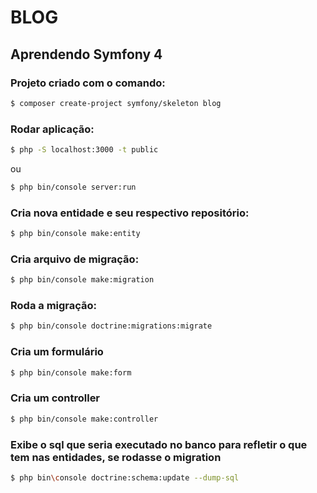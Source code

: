 # BLOG

## Aprendendo Symfony 4

### Projeto criado com o comando:
```bash
$ composer create-project symfony/skeleton blog
```

### Rodar aplicação:
```bash
$ php -S localhost:3000 -t public
```
ou 
```bash
$ php bin/console server:run
```

### Cria nova entidade e seu respectivo repositório:
```bash
$ php bin/console make:entity
```

### Cria arquivo de migração:
```bash
$ php bin/console make:migration
```

### Roda a migração:
```bash
$ php bin/console doctrine:migrations:migrate
```

### Cria um formulário
```bash
$ php bin/console make:form
```

### Cria um controller
```bash
$ php bin/console make:controller
```

### Exibe o sql que seria executado no banco para refletir o que tem nas entidades, se rodasse o migration
```bash
$ php bin\console doctrine:schema:update --dump-sql
```

